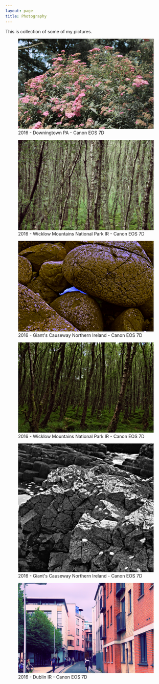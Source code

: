 ```yaml
---
layout: page
title: Photography
---
```


This is collection of some of my pictures.

<figure class="hero">
	<div class="media media-3-2">
		<img src="/assets/photos/IMG_8114.jpg">
	</div>
	<figcaption>2016 - Downingtown PA - Canon EOS 7D</figcaption>
</figure>

<figure class="hero">
	<div class="media media-3-2">
		<img src="/assets/photos/IMG_8461.jpg">
	</div>
	<figcaption>2016 - Wicklow Mountains National Park IR - Canon EOS 7D</figcaption>
</figure>

<figure class="hero">
	<div class="media media-3-2">
		<img src="/assets/photos/IMG_8358.jpg">
	</div>
	<figcaption>2016 - Giant's Causeway Northern Ireland - Canon EOS 7D</figcaption>
</figure>

<figure class="hero">
	<div class="media media-3-2">
		<img src="/assets/photos/IMG_8456.jpg">
	</div>
	<figcaption>2016 - Wicklow Mountains National Park IR - Canon EOS 7D</figcaption>
</figure>

<figure class="hero">
	<div class="media media-1">
		<img src="/assets/photos/IMG_8386.jpg">
	</div>
	<figcaption>2016 - Giant's Causeway Northern Ireland - Canon EOS 7D</figcaption>
</figure>

<figure class="hero">
	<div class="media media-3-2">
		<img src="/assets/photos/IMG_8478.jpg">
	</div>
	<figcaption>2016 - Dublin IR - Canon EOS 7D</figcaption>
</figure>
